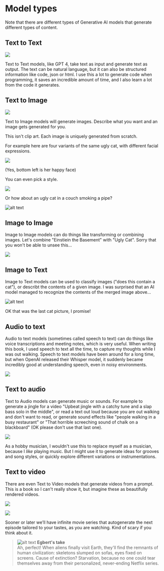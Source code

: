 # Model types

Note that there are different types of Generative AI models that generate different types of content.

## Text to Text

![](../.gitbook/assets/070-text-to-text.png)

Text to Text models, like GPT 4, take text as input and generate text as output. The text can be natural language, but it can also be structured information like code, json or html. I use this a lot to generate code when programming, it saves an incredible amount of time, and I also learn a lot from the code it generates.

## Text to Image

![](../.gitbook/assets/070-text-to-image.png)

Text to Image models will generate images. Describe what you want and an image gets generated for you.

This isn't clip art. Each image is uniquely generated from scratch.

For example here are four variants of the same ugly cat, with different facial expressions.

![](../.gitbook/assets/070-ugly-cat-x4.png)

(Yes, bottom left is her happy face)

You can even pick a style.

![](../.gitbook/assets/070-styles.png)

Or how about an ugly cat in a couch smoking a pipe?

![alt text](../.gitbook/assets/070-ugly-cat-smoking-pipe.png)

## Image to Image

Image to Image models can do things like transforming or combining images. Let's combine "Einstiein the Basement" with "Ugly Cat". Sorry that you won't be able to unsee this...

![](../.gitbook/assets/070-image-to-image.png)

## Image to Text

Image to Text models can be used to classify images ("does this contain a cat"), or describt the contents of a given image. I was surprised that an AI model managed to recognize the contents of the merged image above...

![alt text](../.gitbook/assets/070-image-to-text.png)

OK that was the last cat picture, I promise!

## Audio to text

Audio to text models (sometimes called speech to text) can do things like voice transcriptions and meeting notes, which is very useful. When writing this book, I used speech to text all the time, to capture my thoughts while I was out walking. Speech to text models have been around for a long time, but when OpenAI released their Whisper model, it suddenly became incredibly good at understanding speech, even in noisy environments.

![](../.gitbook/assets/070-audio-to-text.png)

## Text to audio

Text to Audio models can generate music or sounds. For example to generate a jingle for a video "Upbeat jingle with a catchy tune and a slap bass solo in the middle", or read a text out loud because you are out walking and don't want to read, or generate sound effects like "people walking in a busy restaurant" or "That horrible screeching sound of chalk on a blackboard" (OK please don't use that last one).

![](../.gitbook/assets/070-text-to-audio.png)

As a hobby musician, I wouldn't use this to replace myself as a musician, because I _like_ playing music. But I might use it to generate ideas for grooves and song styles, or quickly explore different variations or instrumentations.

## Text to video

There are even Text to Video models that generate videos from a prompt. This is a book so I can't really show it, but imagine these as beautifully rendered videos.

![](../.gitbook/assets/070-text-to-video-1.png)

![](../.gitbook/assets/070-text-to-video-2.png)

Sooner or later we’ll have infinite movie series that autogenerate the next episode tailored to your tastes, as you are watching. Kind of scary if you think about it.

> ![alt text](../.gitbook/assets/egbert-small.png) **Egbert's take**  
> Ah, perfect! When aliens finally visit Earth, they'll find the remnants of human civilization: skeletons slumped on sofas, eyes fixed on screens. Cause of extinction? Starvation, because no one could tear themselves away from their personalized, never-ending Netflix series.
